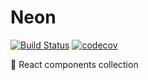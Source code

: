 # Neon

[![Build Status](https://travis-ci.org/SudoDotDog/Neon.svg?branch=master)](https://travis-ci.org/SudoDotDog/Neon)
[![codecov](https://codecov.io/gh/SudoDotDog/Neon/branch/master/graph/badge.svg)](https://codecov.io/gh/SudoDotDog/Neon)

:milky_way: React components collection
